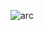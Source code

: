 ![arc](https://user-images.githubusercontent.com/61818941/177061167-edeaf754-c7d8-4aab-b846-f5505ae80e60.jpg)
